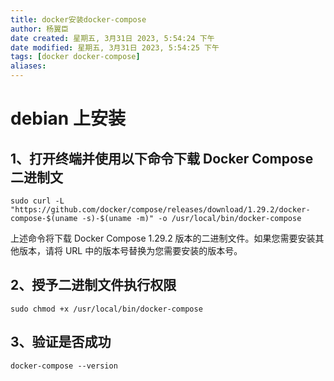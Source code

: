 ```yaml
---
title: docker安装docker-compose
author: 杨翼臣
date created: 星期五, 3月31日 2023, 5:54:24 下午
date modified: 星期五, 3月31日 2023, 5:54:25 下午
tags: [docker docker-compose]
aliases: 
---
```


# debian 上安装
## 1、打开终端并使用以下命令下载 Docker Compose 二进制文

```
sudo curl -L "https://github.com/docker/compose/releases/download/1.29.2/docker-compose-$(uname -s)-$(uname -m)" -o /usr/local/bin/docker-compose

```
上述命令将下载 Docker Compose 1.29.2 版本的二进制文件。如果您需要安装其他版本，请将 URL 中的版本号替换为您需要安装的版本号。

## 2、授予二进制文件执行权限

```
sudo chmod +x /usr/local/bin/docker-compose

```

## 3、验证是否成功

```
docker-compose --version
```

